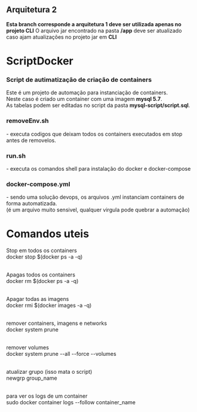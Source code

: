 ## Arquitetura 2
__Esta branch corresponde a arquitetura 1 deve ser utilizada apenas no projeto CLI__
O arquivo jar encontrado na pasta **/app** deve ser atualizado caso ajam atualizações no projeto jar em **CLI**

# ScriptDocker
<h3>Script de autimatização de criação de containers</h3>
Este é um projeto de automação para instanciação de containers.<br>
Neste caso é criado um container com uma imagem <b>mysql 5.7</b>.<br>
As tabelas podem ser editadas no script da pasta <b>mysql-script/script.sql</b>.<br>

<h3>removeEnv.sh</h3>
  - executa codigos que deixam todos os containers executados em stop antes de removelos.<br>
<h3>run.sh</h3>
  - executa os comandos shell para instalação do <bold>docker</bold> e <bold>docker-compose</bold><br>
<h3>docker-compose.yml</h3>
  - sendo uma solução <bold>devops</bold>, os arquivos .yml instanciam containers de forma automatizada.<br>
    (é um arquivo muito sensivel, qualquer virgula pode quebrar a automação)

# Comandos uteis
Stop em todos os containers<br>
docker stop $(docker ps -a -q)<br><br>

Apagas todos os containers<br>
docker rm $(docker ps -a -q)<br><br>

Apagar todas as imagens<br>
docker rmi $(docker images -a -q)<br><br>

remover containers, imagens e networks<br>
docker system prune<br><br>

remover volumes<br>
docker system prune --all --force --volumes<br><br>

atualizar grupo (isso mata o script)<br>
newgrp group_name<br><br>

para ver os logs de um container<br>
sudo docker container logs --follow container_name
